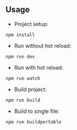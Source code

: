 ## Usage

-   Project setup:

```
npm install
```

-   Run without hot reload:

```
npm run dev
```

-   Run with hot reload:

```
npm run watch
```

-   Build project:

```
npm run build
```

-   Build to single file:

```
npm run buildportable
```
